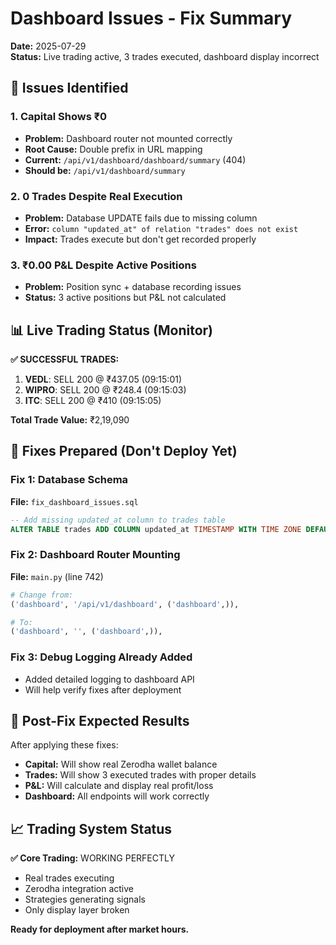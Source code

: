 # Dashboard Issues - Fix Summary
**Date:** 2025-07-29  
**Status:** Live trading active, 3 trades executed, dashboard display incorrect

## 🎯 Issues Identified

### 1. **Capital Shows ₹0** 
- **Problem:** Dashboard router not mounted correctly
- **Root Cause:** Double prefix in URL mapping
- **Current:** `/api/v1/dashboard/dashboard/summary` (404)
- **Should be:** `/api/v1/dashboard/summary`

### 2. **0 Trades Despite Real Execution**
- **Problem:** Database UPDATE fails due to missing column
- **Error:** `column "updated_at" of relation "trades" does not exist`
- **Impact:** Trades execute but don't get recorded properly

### 3. **₹0.00 P&L Despite Active Positions**
- **Problem:** Position sync + database recording issues
- **Status:** 3 active positions but P&L not calculated

## 📊 Live Trading Status (Monitor)

**✅ SUCCESSFUL TRADES:**
1. **VEDL**: SELL 200 @ ₹437.05 (09:15:01)
2. **WIPRO**: SELL 200 @ ₹248.4 (09:15:03)  
3. **ITC**: SELL 200 @ ₹410 (09:15:05)

**Total Trade Value:** ₹2,19,090

## 🔧 Fixes Prepared (Don't Deploy Yet)

### Fix 1: Database Schema
**File:** `fix_dashboard_issues.sql`
```sql
-- Add missing updated_at column to trades table
ALTER TABLE trades ADD COLUMN updated_at TIMESTAMP WITH TIME ZONE DEFAULT NOW();
```

### Fix 2: Dashboard Router Mounting  
**File:** `main.py` (line 742)
```python
# Change from:
('dashboard', '/api/v1/dashboard', ('dashboard',)),

# To:
('dashboard', '', ('dashboard',)),
```

### Fix 3: Debug Logging Already Added
- Added detailed logging to dashboard API
- Will help verify fixes after deployment

## 🎯 Post-Fix Expected Results

After applying these fixes:
- **Capital:** Will show real Zerodha wallet balance
- **Trades:** Will show 3 executed trades with proper details
- **P&L:** Will calculate and display real profit/loss
- **Dashboard:** All endpoints will work correctly

## 📈 Trading System Status

**✅ Core Trading:** WORKING PERFECTLY
- Real trades executing
- Zerodha integration active
- Strategies generating signals
- Only display layer broken

**Ready for deployment after market hours.** 